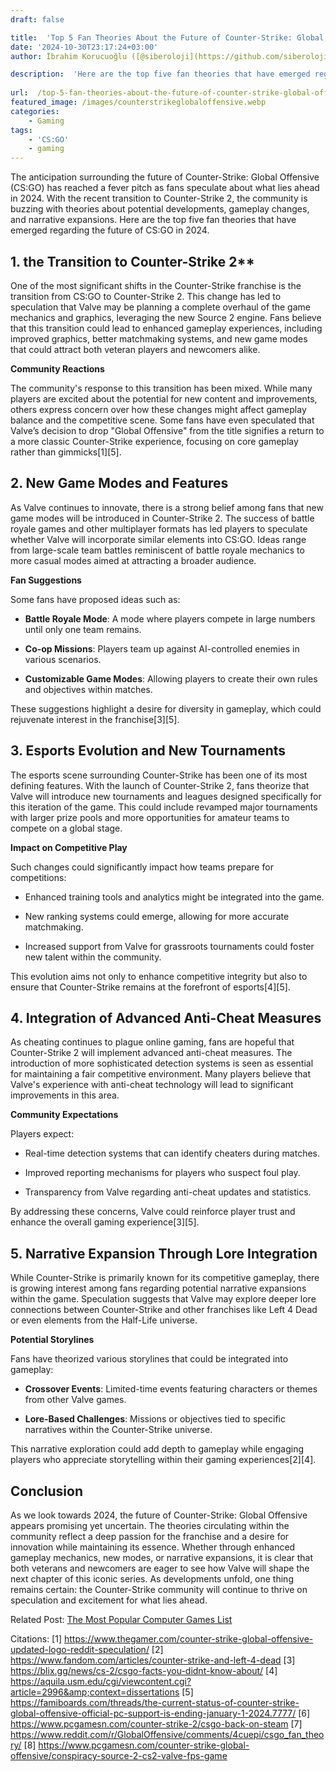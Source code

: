 ```yaml
---
draft: false

title:  'Top 5 Fan Theories About the Future of Counter-Strike: Global Offensive 2024'
date: '2024-10-30T23:17:24+03:00'
author: İbrahim Korucuoğlu ([@siberoloji](https://github.com/siberoloji))

description:  'Here are the top five fan theories that have emerged regarding the future of CS:GO in 2024' 
 
url:  /top-5-fan-theories-about-the-future-of-counter-strike-global-offensive-2024/
featured_image: /images/counterstrikeglobaloffensive.webp
categories:
    - Gaming
tags:
    - 'CS:GO'
    - gaming
---
```



The anticipation surrounding the future of Counter-Strike: Global Offensive (CS:GO) has reached a fever pitch as fans speculate about what lies ahead in 2024. With the recent transition to Counter-Strike 2, the community is buzzing with theories about potential developments, gameplay changes, and narrative expansions. Here are the top five fan theories that have emerged regarding the future of CS:GO in 2024.



## 1. the Transition to Counter-Strike 2**



One of the most significant shifts in the Counter-Strike franchise is the transition from CS:GO to Counter-Strike 2. This change has led to speculation that Valve may be planning a complete overhaul of the game mechanics and graphics, leveraging the new Source 2 engine. Fans believe that this transition could lead to enhanced gameplay experiences, including improved graphics, better matchmaking systems, and new game modes that could attract both veteran players and newcomers alike.



**Community Reactions**



The community's response to this transition has been mixed. While many players are excited about the potential for new content and improvements, others express concern over how these changes might affect gameplay balance and the competitive scene. Some fans have even speculated that Valve’s decision to drop "Global Offensive" from the title signifies a return to a more classic Counter-Strike experience, focusing on core gameplay rather than gimmicks[1][5].



## 2. **New Game Modes and Features**



As Valve continues to innovate, there is a strong belief among fans that new game modes will be introduced in Counter-Strike 2. The success of battle royale games and other multiplayer formats has led players to speculate whether Valve will incorporate similar elements into CS:GO. Ideas range from large-scale team battles reminiscent of battle royale mechanics to more casual modes aimed at attracting a broader audience.



**Fan Suggestions**



Some fans have proposed ideas such as:


* **Battle Royale Mode**: A mode where players compete in large numbers until only one team remains.

* **Co-op Missions**: Players team up against AI-controlled enemies in various scenarios.

* **Customizable Game Modes**: Allowing players to create their own rules and objectives within matches.




These suggestions highlight a desire for diversity in gameplay, which could rejuvenate interest in the franchise[3][5].



## 3. **Esports Evolution and New Tournaments**



The esports scene surrounding Counter-Strike has been one of its most defining features. With the launch of Counter-Strike 2, fans theorize that Valve will introduce new tournaments and leagues designed specifically for this iteration of the game. This could include revamped major tournaments with larger prize pools and more opportunities for amateur teams to compete on a global stage.



**Impact on Competitive Play**



Such changes could significantly impact how teams prepare for competitions:


* Enhanced training tools and analytics might be integrated into the game.

* New ranking systems could emerge, allowing for more accurate matchmaking.

* Increased support from Valve for grassroots tournaments could foster new talent within the community.




This evolution aims not only to enhance competitive integrity but also to ensure that Counter-Strike remains at the forefront of esports[4][5].



## 4. **Integration of Advanced Anti-Cheat Measures**



As cheating continues to plague online gaming, fans are hopeful that Counter-Strike 2 will implement advanced anti-cheat measures. The introduction of more sophisticated detection systems is seen as essential for maintaining a fair competitive environment. Many players believe that Valve's experience with anti-cheat technology will lead to significant improvements in this area.



**Community Expectations**



Players expect:


* Real-time detection systems that can identify cheaters during matches.

* Improved reporting mechanisms for players who suspect foul play.

* Transparency from Valve regarding anti-cheat updates and statistics.




By addressing these concerns, Valve could reinforce player trust and enhance the overall gaming experience[3][5].



## 5. **Narrative Expansion Through Lore Integration**



While Counter-Strike is primarily known for its competitive gameplay, there is growing interest among fans regarding potential narrative expansions within the game. Speculation suggests that Valve may explore deeper lore connections between Counter-Strike and other franchises like Left 4 Dead or even elements from the Half-Life universe.



**Potential Storylines**



Fans have theorized various storylines that could be integrated into gameplay:


* **Crossover Events**: Limited-time events featuring characters or themes from other Valve games.

* **Lore-Based Challenges**: Missions or objectives tied to specific narratives within the Counter-Strike universe.




This narrative exploration could add depth to gameplay while engaging players who appreciate storytelling within their gaming experiences[2][4].



## Conclusion



As we look towards 2024, the future of Counter-Strike: Global Offensive appears promising yet uncertain. The theories circulating within the community reflect a deep passion for the franchise and a desire for innovation while maintaining its essence. Whether through enhanced gameplay mechanics, new modes, or narrative expansions, it is clear that both veterans and newcomers are eager to see how Valve will shape the next chapter of this iconic series. As developments unfold, one thing remains certain: the Counter-Strike community will continue to thrive on speculation and excitement for what lies ahead.



Related Post: <a href="https://www.siberoloji.com/the-most-popular-computer-games-list/" target="_blank" rel="noreferrer noopener">The Most Popular Computer Games List</a>



Citations: [1] <a href="https://www.thegamer.com/counter-strike-global-offensive-updated-logo-reddit-speculation/">https://www.thegamer.com/counter-strike-global-offensive-updated-logo-reddit-speculation/</a> [2] https://www.fandom.com/articles/counter-strike-and-left-4-dead [3] https://blix.gg/news/cs-2/csgo-facts-you-didnt-know-about/ [4] https://aquila.usm.edu/cgi/viewcontent.cgi?article=2996&amp;context=dissertations [5] https://famiboards.com/threads/the-current-status-of-counter-strike-global-offensive-official-pc-support-is-ending-january-1-2024.7777/ [6] https://www.pcgamesn.com/counter-strike-2/csgo-back-on-steam [7] https://www.reddit.com/r/GlobalOffensive/comments/4cuepi/csgo_fan_theory/ [8] https://www.pcgamesn.com/counter-strike-global-offensive/conspiracy-source-2-cs2-valve-fps-game
